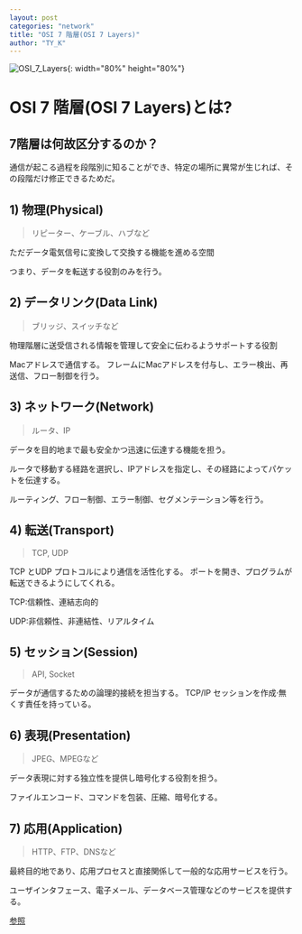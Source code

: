 ```yaml
---
layout: post
categories: "network"
title: "OSI 7 階層(OSI 7 Layers)"
author: "TY_K"
---
```


<style>
    .post img {
        margin : 0
    }
</style>

![OSI_7_Layers](https://user-images.githubusercontent.com/20508342/78373084-11934680-7605-11ea-998f-8e82e05dbc05.png){: width="80%" height="80%"}

# OSI 7 階層(OSI 7 Layers)とは?

## 7階層は何故区分するのか？
通信が起こる過程を段階別に知ることができ、特定の場所に異常が生じれば、その段階だけ修正できるためだ。


## 1) 物理(Physical)
> リピーター、ケーブル、ハブなど

ただデータ電気信号に変換して交換する機能を進める空間

つまり、データを転送する役割のみを行う。

## 2) データリンク(Data Link)
> ブリッジ、スイッチなど

物理階層に送受信される情報を管理して安全に伝わるようサポートする役割

Macアドレスで通信する。 フレームにMacアドレスを付与し、エラー検出、再送信、フロー制御を行う。

## 3) ネットワーク(Network)
> ルータ、IP

データを目的地まで最も安全かつ迅速に伝達する機能を担う。

ルータで移動する経路を選択し、IPアドレスを指定し、その経路によってパケットを伝達する。

ルーティング、フロー制御、エラー制御、セグメンテーション等を行う。

## 4) 転送(Transport)
> TCP, UDP

TCP とUDP プロトコルにより通信を活性化する。 ポートを開き、プログラムが転送できるようにしてくれる。

TCP:信頼性、連結志向的

UDP:非信頼性、非連結性、リアルタイム

## 5) セッション(Session)
> API, Socket

データが通信するための論理的接続を担当する。 TCP/IP セッションを作成·無くす責任を持っている。

## 6) 表現(Presentation)
> JPEG、MPEGなど

データ表現に対する独立性を提供し暗号化する役割を担う。

ファイルエンコード、コマンドを包装、圧縮、暗号化する。


## 7) 応用(Application)
> HTTP、FTP、DNSなど

最終目的地であり、応用プロセスと直接関係して一般的な応用サービスを行う。

ユーザインタフェース、電子メール、データベース管理などのサービスを提供する。


[参照][osi7]

[osi7]: https://github.com/gyoogle/tech-interview-for-developer/blob/master/Computer%20Science/Network/OSI%207%20%EA%B3%84%EC%B8%B5.md "osi7"